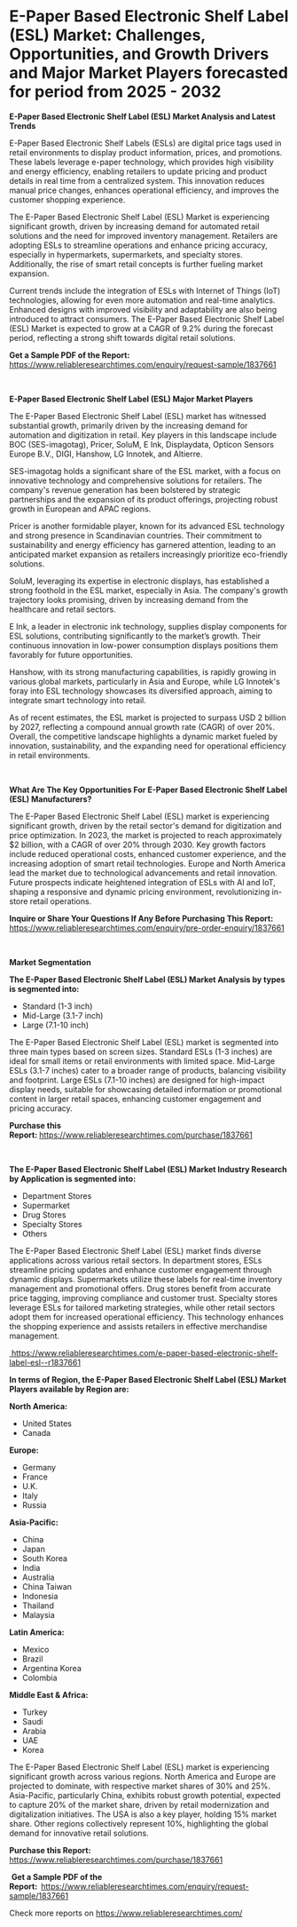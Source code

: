 <p><h1>E-Paper Based Electronic Shelf Label (ESL) Market: Challenges, Opportunities, and Growth Drivers and Major Market Players forecasted for period from 2025 - 2032</h1></p><p><strong>E-Paper Based Electronic Shelf Label (ESL) Market Analysis and Latest Trends</strong></p>
<p><p>E-Paper Based Electronic Shelf Labels (ESLs) are digital price tags used in retail environments to display product information, prices, and promotions. These labels leverage e-paper technology, which provides high visibility and energy efficiency, enabling retailers to update pricing and product details in real time from a centralized system. This innovation reduces manual price changes, enhances operational efficiency, and improves the customer shopping experience.</p><p>The E-Paper Based Electronic Shelf Label (ESL) Market is experiencing significant growth, driven by increasing demand for automated retail solutions and the need for improved inventory management. Retailers are adopting ESLs to streamline operations and enhance pricing accuracy, especially in hypermarkets, supermarkets, and specialty stores. Additionally, the rise of smart retail concepts is further fueling market expansion.</p><p>Current trends include the integration of ESLs with Internet of Things (IoT) technologies, allowing for even more automation and real-time analytics. Enhanced designs with improved visibility and adaptability are also being introduced to attract consumers. The E-Paper Based Electronic Shelf Label (ESL) Market is expected to grow at a CAGR of 9.2% during the forecast period, reflecting a strong shift towards digital retail solutions.</p></p>
<p><strong>Get a Sample PDF of the Report:&nbsp;</strong> <a href="https://www.reliableresearchtimes.com/enquiry/request-sample/1837661?utm_campaign=2304&utm_medium=2&utm_source=Github&utm_content=ia&utm_term=13022025&utm_id=e-paper-based-electronic-shelf-label-esl">https://www.reliableresearchtimes.com/enquiry/request-sample/1837661</a></p>
<p>&nbsp;</p>
<p><strong>E-Paper Based Electronic Shelf Label (ESL) Major Market Players</strong></p>
<p><p>The E-Paper Based Electronic Shelf Label (ESL) market has witnessed substantial growth, primarily driven by the increasing demand for automation and digitization in retail. Key players in this landscape include BOC (SES-imagotag), Pricer, SoluM, E Ink, Displaydata, Opticon Sensors Europe B.V., DIGI, Hanshow, LG Innotek, and Altierre.</p><p>SES-imagotag holds a significant share of the ESL market, with a focus on innovative technology and comprehensive solutions for retailers. The company's revenue generation has been bolstered by strategic partnerships and the expansion of its product offerings, projecting robust growth in European and APAC regions.</p><p>Pricer is another formidable player, known for its advanced ESL technology and strong presence in Scandinavian countries. Their commitment to sustainability and energy efficiency has garnered attention, leading to an anticipated market expansion as retailers increasingly prioritize eco-friendly solutions.</p><p>SoluM, leveraging its expertise in electronic displays, has established a strong foothold in the ESL market, especially in Asia. The company's growth trajectory looks promising, driven by increasing demand from the healthcare and retail sectors.</p><p>E Ink, a leader in electronic ink technology, supplies display components for ESL solutions, contributing significantly to the market’s growth. Their continuous innovation in low-power consumption displays positions them favorably for future opportunities.</p><p>Hanshow, with its strong manufacturing capabilities, is rapidly growing in various global markets, particularly in Asia and Europe, while LG Innotek's foray into ESL technology showcases its diversified approach, aiming to integrate smart technology into retail.</p><p>As of recent estimates, the ESL market is projected to surpass USD 2 billion by 2027, reflecting a compound annual growth rate (CAGR) of over 20%. Overall, the competitive landscape highlights a dynamic market fueled by innovation, sustainability, and the expanding need for operational efficiency in retail environments.</p></p>
<p>&nbsp;</p>
<p><strong>What Are The Key Opportunities For E-Paper Based Electronic Shelf Label (ESL) Manufacturers?</strong></p>
<p><p>The E-Paper Based Electronic Shelf Label (ESL) market is experiencing significant growth, driven by the retail sector's demand for digitization and price optimization. In 2023, the market is projected to reach approximately $2 billion, with a CAGR of over 20% through 2030. Key growth factors include reduced operational costs, enhanced customer experience, and the increasing adoption of smart retail technologies. Europe and North America lead the market due to technological advancements and retail innovation. Future prospects indicate heightened integration of ESLs with AI and IoT, shaping a responsive and dynamic pricing environment, revolutionizing in-store retail operations.</p></p>
<p><strong>Inquire or Share Your Questions If Any Before Purchasing This Report:</strong> <a href="https://www.reliableresearchtimes.com/enquiry/pre-order-enquiry/1837661?utm_campaign=2304&utm_medium=2&utm_source=Github&utm_content=ia&utm_term=13022025&utm_id=e-paper-based-electronic-shelf-label-esl">https://www.reliableresearchtimes.com/enquiry/pre-order-enquiry/1837661</a></p>
<p>&nbsp;</p>
<p><strong>Market Segmentation</strong></p>
<p><strong>The E-Paper Based Electronic Shelf Label (ESL) Market Analysis by types is segmented into:</strong></p>
<p><ul><li>Standard (1-3 inch)</li><li>Mid-Large (3.1-7 inch)</li><li>Large (7.1-10 inch)</li></ul></p>
<p><p>The E-Paper Based Electronic Shelf Label (ESL) market is segmented into three main types based on screen sizes. Standard ESLs (1-3 inches) are ideal for small items or retail environments with limited space. Mid-Large ESLs (3.1-7 inches) cater to a broader range of products, balancing visibility and footprint. Large ESLs (7.1-10 inches) are designed for high-impact display needs, suitable for showcasing detailed information or promotional content in larger retail spaces, enhancing customer engagement and pricing accuracy.</p></p>
<p><strong>Purchase this Report:&nbsp;</strong><a href="https://www.reliableresearchtimes.com/purchase/1837661?utm_campaign=2304&utm_medium=2&utm_source=Github&utm_content=ia&utm_term=13022025&utm_id=e-paper-based-electronic-shelf-label-esl">https://www.reliableresearchtimes.com/purchase/1837661</a></p>
<p>&nbsp;</p>
<p><strong>The E-Paper Based Electronic Shelf Label (ESL) Market Industry Research by Application is segmented into:</strong></p>
<p><ul><li>Department Stores</li><li>Supermarket</li><li>Drug Stores</li><li>Specialty Stores</li><li>Others</li></ul></p>
<p><p>The E-Paper Based Electronic Shelf Label (ESL) market finds diverse applications across various retail sectors. In department stores, ESLs streamline pricing updates and enhance customer engagement through dynamic displays. Supermarkets utilize these labels for real-time inventory management and promotional offers. Drug stores benefit from accurate price tagging, improving compliance and customer trust. Specialty stores leverage ESLs for tailored marketing strategies, while other retail sectors adopt them for increased operational efficiency. This technology enhances the shopping experience and assists retailers in effective merchandise management.</p></p>
<p><a href="https://www.reliableresearchtimes.com/e-paper-based-electronic-shelf-label-esl--r1837661?utm_campaign=2304&utm_medium=2&utm_source=Github&utm_content=ia&utm_term=13022025&utm_id=e-paper-based-electronic-shelf-label-esl">&nbsp;https://www.reliableresearchtimes.com/e-paper-based-electronic-shelf-label-esl--r1837661</a></p>
<p><strong>In terms of Region, the E-Paper Based Electronic Shelf Label (ESL) Market Players available by Region are:</strong></p>
<p>
    <p> <strong> North America: </strong>
        <ul>
            <li>United States</li>
            <li>Canada</li>
        </ul>
        </p> 
    <p> <strong> Europe: </strong>
        <ul>
            <li>Germany</li>
            <li>France</li>
            <li>U.K.</li>
            <li>Italy</li>
            <li>Russia</li>
        </ul>
        </p> 
    <p> <strong> Asia-Pacific: </strong>
        <ul>
            <li>China</li>
            <li>Japan</li>
            <li>South Korea</li>
            <li>India</li>
            <li>Australia</li>
            <li>China Taiwan</li>
            <li>Indonesia</li>
            <li>Thailand</li>
            <li>Malaysia</li>
        </ul>
        </p> 
    <p> <strong> Latin America: </strong>
        <ul>
            <li>Mexico</li>
            <li>Brazil</li>
            <li>Argentina Korea</li>
            <li>Colombia</li>
        </ul>
        </p> 
    <p> <strong> Middle East & Africa: </strong>
        <ul>
            <li>Turkey</li>
            <li>Saudi</li>
            <li>Arabia</li>
            <li>UAE</li>
            <li>Korea</li>
        </ul>
    </p>
    </p>
<p><p>The E-Paper Based Electronic Shelf Label (ESL) market is experiencing significant growth across various regions. North America and Europe are projected to dominate, with respective market shares of 30% and 25%. Asia-Pacific, particularly China, exhibits robust growth potential, expected to capture 20% of the market share, driven by retail modernization and digitalization initiatives. The USA is also a key player, holding 15% market share. Other regions collectively represent 10%, highlighting the global demand for innovative retail solutions.</p></p>
<p><strong>Purchase this Report: </strong><a href="https://www.reliableresearchtimes.com/purchase/1837661?utm_campaign=2304&utm_medium=2&utm_source=Github&utm_content=ia&utm_term=13022025&utm_id=e-paper-based-electronic-shelf-label-esl">https://www.reliableresearchtimes.com/purchase/1837661</a></p>
<p>&nbsp;<strong>Get a Sample PDF of the Report:&nbsp;&nbsp;</strong><a href="https://www.reliableresearchtimes.com/enquiry/request-sample/1837661?utm_campaign=2304&utm_medium=2&utm_source=Github&utm_content=ia&utm_term=13022025&utm_id=e-paper-based-electronic-shelf-label-esl">https://www.reliableresearchtimes.com/enquiry/request-sample/1837661</a></p>
<p><strong></strong></p>
<p>Check more reports on <a href="https://www.reliableresearchtimes.com/?utm_campaign=2304&utm_medium=2&utm_source=Github&utm_content=ia&utm_term=13022025&utm_id=e-paper-based-electronic-shelf-label-esl">https://www.reliableresearchtimes.com/</a></p>